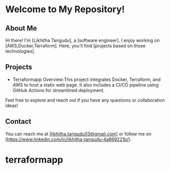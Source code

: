 # Welcome to My Repository!

## About Me
Hi there! I'm [Likhitha Tangudu], a [software engineer]. I enjoy working on [AWS,Docker,Terraform]. Here, you’ll find [projects based on those technologies].

## Projects
- Terraformapp Overview:This project integrates Docker, Terraform, and AWS to host a static web page. It also includes a CI/CD pipeline using GitHub Actions for streamlined deployment.


Feel free to explore and reach out if you have any questions or collaboration ideas!

## Contact
You can reach me at [likhitha.tangudu03@gmail.com] or follow me on [https://www.linkedin.com/in/likhitha-tangudu-4a869221b/].

# terraformapp
